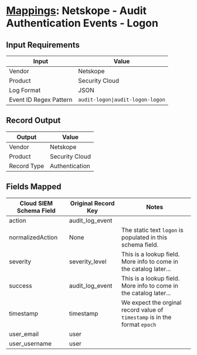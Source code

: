 # [Mappings](README.md): Netskope - Audit Authentication Events - Logon

## Input Requirements

|Input|Value|
|-----|-----|
|Vendor|Netskope|
|Product|Security Cloud|
|Log Format|JSON|
|Event ID Regex Pattern|`audit-logon\|audit-logon-logon`|

## Record Output

|Output|Value|
|------|-----|
|Vendor|Netskope|
|Product|Security Cloud|
|Record Type|Authentication|

## Fields Mapped

|Cloud SIEM Schema Field|Original Record Key|Notes|
|-----------------------|-------------------|-----|
|action|audit_log_event||
|normalizedAction|None|The static text `logon` is populated in this schema field.|
|severity|severity_level|This is a lookup field. More info to come in the catalog later...|
|success|audit_log_event|This is a lookup field. More info to come in the catalog later...|
|timestamp|timestamp|We expect the orginal record value of `timestamp` is in the format `epoch`|
|user_email|user||
|user_username|user||

